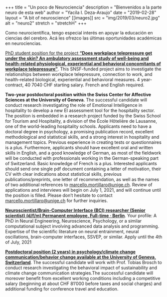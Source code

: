 +++
title = "Un poco de Neurociencia"
description = "Bienvenidos a la parte neuro de esta web"
author = "Yacila I. Deza-Araujo"
date = "2019-02-28"
layout = "A bit of neuroscience"
[[images]]
  src = "img/2019/03/neuro2.jpg"
  alt = "neuro2"
  stretch = "stretchH"
+++


Como neurocient&iacute;fica, tengo especial inter&eacute;s en apoyar la educaci&oacute;n en ciencias del cerebro. 
Ac&aacute; les ofrezco las &uacute;ltimas oportunidades acad&eacute;micas en neurociencias.

[PhD student position for the project **“Does workplace telepressure get under the skin? An ambulatory assessment study of well-being and health-related physiological, experiential and behavioral concomitants of workplace telepressure”**](https://www.unige.ch/asso-etud/adepsy/stage-emploi/phd-student-position-4-years/). This SNSF-funded project aims to investigate the relationships between workplace telepressure, connection to work, and health-related biological, experiential and behavioral measures. 4 year-contract, 40 7040 CHF starting salary. French and English required.

**Two-year postdoctoral position within the Swiss Center for Affective Sciences at the University of Geneva**. The successful candidate will conduct research investigating the role of Emotional Intelligence in hospitality to develop a new EI assessment tool for the hospitality sector. The position is embedded in a research project funded by the Swiss School for Tourism and Hospitality, a division of the École Hôtelière de Lausanne, one of the world-leading hospitality schools. Applicants need to have a doctoral degree in psychology, a promising publication record, excellent methodological and statistical skills, and a strong interest in hospitality and management topics. Previous experience in creating tests or questionnaires is a plus. Furthermore, applicants should have excellent oral and written skills in English, and a good knowledge of German, as most of the fieldwork will be conducted with professionals working in the German-speaking part of Switzerland. Basic knowledge of French is a plus. Interested applicants should send one single pdf document containing a letter of motivation, their CV with clear indications about statistical skills, previous publications/preprints, one letter of recommendation, as well as the names of two additional references to marcello.mortillaro@unige.ch. Review of applications and interviews will begin on July 1, 2021, and will continue until the position is filled. Please don’t hesitate to contact marcello.mortillaro@unige.ch for further inquiries.

[**Neuroscientist/Brain-Computer Interface (BCI) researcher (Senior scientist) (d/f/m)
Permanent employee, Full-time · Berlin**](https://eternity-health.jobs.personio.de/job/390153). Your profile: A PhD in Neural Engineering, Neuroscience, Psychology, or a similar computational subject involving advanced data analysis and programming. Expertise of the scientific literature on neural entrainment, neural oscillations, brain-computer interfaces, SSVEP, or similar. Apply until the 4th of July, 2021

[**Postdoctoral position (2 years) in psychology/climate change communication/behavior change available at the University of Geneva, Switzerland**](https://www.unige.ch/fapse/decisionlab/files/8416/2263/4405/CCC_PostDoc_Geneva.pdf). The successful candidate will work with Prof. Tobias Brosch to conduct research investigating the behavioral impact of sustainability and climate change communication strategies.The successful candidate will moreover benefit from excellent working conditions including a competitive salary (beginning at about CHF 81’000 before taxes and social charges) and additional funding for conference travel and education.




















